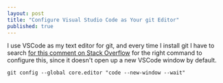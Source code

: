 ```yaml
---
layout: post
title: "Configure Visual Studio Code as Your git Editor"
published: true
---
```


I use VSCode as my text editor for git, and every time I install git I have to search [for this comment on Stack Overflow](https://stackoverflow.com/questions/30024353/how-to-use-visual-studio-code-as-default-editor-for-git#comment-610442117) for the right command to configure this, since it doesn't open up a new VSCode window by default.

```shell
git config --global core.editor "code --new-window --wait"
```
